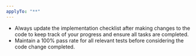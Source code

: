 ```yaml
---
applyTo: "**"
---
```


- Always update the implementation checklist after making changes to the code to keep track of your progress and ensure all tasks are completed.
- Maintain a 100% pass rate for all relevant tests before considering the code change completed.
